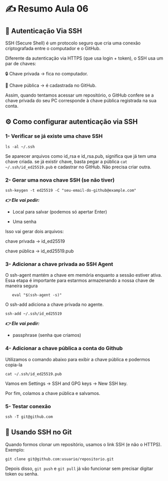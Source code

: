 # ✍️ Resumo Aula 06
## 🔑 Autenticação Via SSH
SSH (Secure Shell) é um protocolo seguro que cria uma conexão criptografada entre o computador e o GitHub.

Diferente da autenticação via HTTPS (que usa login + token), o SSH usa um par de chaves:

🔒 Chave privada → fica no computador.

🔑 Chave pública → é cadastrada no GitHub.

Assim, quando tentamos acessar um repositório, o GitHub confere se a chave privada do seu PC corresponde à chave pública registrada na sua conta.

## ⚙️ Como configurar autenticação via SSH

### 1- Verificar se já existe uma chave SSH
   
   ```
   ls -al ~/.ssh
   ```
 Se aparecer arquivos como id_rsa e id_rsa.pub, significa que já tem uma chave criada. se já existir chave, basta pegar a pública ```cat ~/.ssh/id_ed25519.pub``` e cadastrar no GitHub. Não precisa criar outra.
 
 ### 2- Gerar uma nova chave SSH (se não tiver)
  
  ```
  ssh-keygen -t ed25519 -C "seu-email-do-github@example.com"
  ```
***👉 Ele vai pedir:***

- Local para salvar (podemos só apertar Enter)

- Uma senha

Isso vai gerar dois arquivos:

  chave privada → id_ed25519

  chave pública → id_ed25519.pub

### 3- Adicionar a chave privada ao SSH Agent

O ssh-agent mantém a chave em memória enquanto a sessão estiver ativa. Essa etapa é importante para estarmos armazenando a nossa chave de maneira segura

       eval "$(ssh-agent -s)"
       
O ssh-add adiciona a chave privada no agente.

    ssh-add ~/.ssh/id_ed25519

***👉 Ele vai pedir:***

- passphrase  (senha que criamos)

### 4- Adicionar a chave pública a conta do Github
Utilizamos o comando abaixo para exibir a chave pública e podermos copia-la
  
    cat ~/.ssh/id_ed25519.pub
    
Vamos em Settings → SSH and GPG keys → New SSH key.

Por fim, colamos a chave pública e salvamos.

### 5- Testar conexão

    ssh -T git@github.com
    
## 🚀 Usando SSH no Git
Quando formos clonar um repositório, usamos o link SSH (e não o HTTPS).
Exemplo:

    git clone git@github.com:usuario/repositorio.git

Depois disso, ```git push``` e ```git pull``` já vão funcionar sem precisar digitar token ou senha.
